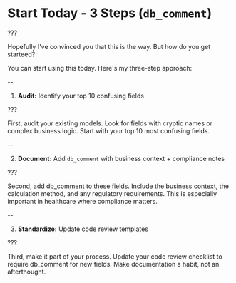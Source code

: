 # Start Today - 3 Steps (`db_comment`)

???

Hopefully I've convinced you that this is the way. But how do you get starteed?

You can start using this today. Here's my three-step approach:

--

1. **Audit:** Identify your top 10 confusing fields

???

First, audit your existing models. Look for fields with cryptic names or complex business logic. Start with your top 10 most confusing fields.

--

2. **Document:** Add `db_comment` with business context + compliance notes

???

Second, add db_comment to these fields. Include the business context, the calculation method, and any regulatory requirements. This is especially important in healthcare where compliance matters.

--

3. **Standardize:** Update code review templates

???



Third, make it part of your process. Update your code review checklist to require db_comment for new fields. Make documentation a habit, not an afterthought.
